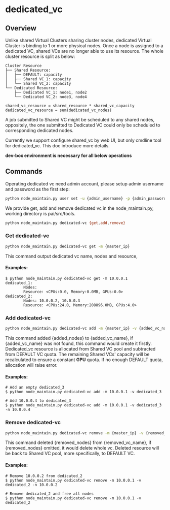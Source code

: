 # dedicated_vc

## Overview

Unlike shared Virtual Clusters sharing cluster nodes, dedicated Virtual Cluster is binding to 1 or more physical nodes. 
Once a node is assigned to a dedicated VC, shared VCs are no longer able to use its resource. 
The whole cluster resource is split as below:

```
Cluster Resource
├── Shared Resource:
│   ├── DEFAULT: capacity
│   ├── Shared VC_1: capacity
│   └── Shared VC_2: capacity
└── Dedicated Resource:
    ├── Dedicated VC_1: node1, node2
    └── Dedicated VC_2: node3, node4
    
shared_vc_resource = shared_resource * shared_vc_capacity
dedicated_vc_resource = sum(dedicated_vc_nodes)
```

A job submitted to Shared VC might be scheduled to any shared nodes,
oppositely, the one submitted to Dedicated VC could only be scheduled to corresponding dedicated nodes.


Currently we support configure shared_vc by web UI, but only cmdline tool for dedicated_vc. 
This doc introduce more details.

**dev-box environment is necessary for all below operations**


## Commands

Operating dedicated vc need admin account, please setup admin username and password as the first step:
```bash
python node_maintain.py user set -u {admin_username} -p {admin_password} -m {master_ip}
```

We provide get, add and remove dedicated vc in the node_maintain.py, working directory is pai/src/tools.
```bash
python node_maintain.py dedicated-vc {get,add,remove}
```

### Get dedicated-vc

```bash
python node_maintain.py dedicated-vc get -m {master_ip}
```
This command output dedicated vc name, nodes and resource,

#### Examples:

```
$ python node_maintain.py dedicated-vc get -m 10.0.0.1
dedicated_1:
        Nodes:
        Resource: <CPUs:0.0, Memory:0.0MB, GPUs:0.0>
dedicated_2:
        Nodes: 10.0.0.2, 10.0.0.3
        Resource: <CPUs:24.0, Memory:208896.0MB, GPUs:4.0>
```


### Add dedicated-vc

```bash
python node_maintain.py dedicated-vc add -m {master_ip} -v {added_vc_name} [-n {added_nodes}]
```
This command added {added_nodes} to {added_vc_name}, if {added_vc_name} was not found, this command would create it firstly.
Dedicated_vc resource is allocated from Shared VC pool and subtracted from DEFAULT VC quota. 
The remaining Shared VCs' capacity will be recalculated to ensure a constant **GPU** quota.
If no enough DEFAULT quota, allocation will raise error.

#### Examples:

```
# Add an empty dedicated_3
$ python node_maintain.py dedicated-vc add -m 10.0.0.1 -v dedicated_3  

# Add 10.0.0.4 to dedicated_3
$ python node_maintain.py dedicated-vc add -m 10.0.0.1 -v dedicated_3 -n 10.0.0.4
```

### Remove dedicated-vc

```bash
python node_maintain.py dedicated-vc remove -m {master_ip} -v {removed_vc_name} [-n {removed_nodes}]
```
This command deleted {removed_nodes} from {removed_vc_name}, if {removed_nodes} omitted, it would delete whole vc.
Deleted resource will be back to Shared VC pool, more specifically, to DEFAULT VC.

#### Examples:

```
# Remove 10.0.0.2 from dedicated_2
$ python node_maintain.py dedicated-vc remove -m 10.0.0.1 -v dedicated_2 -n 10.0.0.2

# Remove dedicated_2 and free all nodes
$ python node_maintain.py dedicated-vc remove -m 10.0.0.1 -v dedicated_2
```




